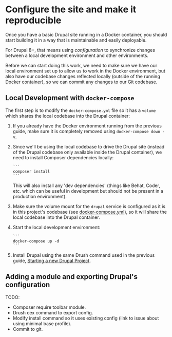 # Configure the site and make it reproducible

Once you have a basic Drupal site running in a Docker container, you should start building it in a way that is maintainable and easily deployable.

For Drupal 8+, that means using _configuration_ to synchronize changes between a local development environment and other environments.

Before we can start doing this work, we need to make sure we have our local environment set up to allow us to work in the Docker environment, but also have our codebase changes reflected locally (outside of the running Docker container), so we can commit any changes to our Git codebase.

## Local Development with `docker-compose`

The first step is to modify the `docker-compose.yml` file so it has a `volume` which shares the local codebase into the Drupal container:

  1. If you already have the Docker environment running from the previous guide, make sure it is completely removed using `docker-compose down -v`.
  1. Since we'll be using the local codebase to drive the Drupal site (instead of the Drupal codebase only available inside the Drupal container), we need to install Composer dependencies locally:

         ```
         composer install
         ```

     This will also install any 'dev dependencies' (things like Behat, Coder, etc. which can be useful in development but should not be present in a production environment).
  1. Make sure the volume mount for the `drupal` service is configured as it is in this project's codebase (see [docker-compose.yml](../docker-compose.yml)), so it will share the local codebase into the Drupal container.
  1. Start the local development environment:

         ```
         docker-compose up -d
         ```

  1. Install Drupal using the same Drush command used in the previous guide, [Starting a new Drupal Project](starting-new-project.md).

## Adding a module and exporting Drupal's configuration

TODO:

  - Composer require toolbar module.
  - Drush cex command to export config.
  - Modify install command so it uses existing config (link to issue about using minimal base profile).
  - Commit to git.
